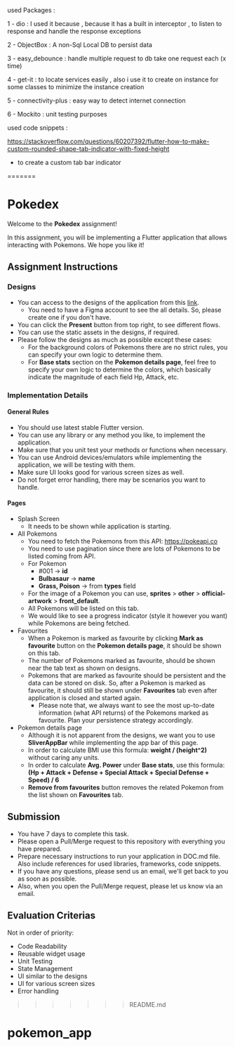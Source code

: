 
used Packages :

1 - dio : I used it because , because it has a built in interceptor , to listen to response and handle the response exceptions 

2 - ObjectBox : A non-Sql Local DB to persist data 

3 - easy_debounce : handle multiple request to db take one request each  (x time)

4 - get-it : to locate services easily , also i use it to create on instance for some classes to minimize the instance creation

5 - connectivity-plus : easy way to detect internet connection

6 - Mockito : unit testing purposes

used code snippets : 

https://stackoverflow.com/questions/60207392/flutter-how-to-make-custom-rounded-shape-tab-indicator-with-fixed-height

- to create a custom tab bar indicator








=======
# Pokedex

Welcome to the **Pokedex** assignment!

In this assignment, you will be implementing a Flutter application that allows interacting with Pokemons. We hope you like it!

## Assignment Instructions

### Designs

- You can access to the designs of the application from this [link](https://www.figma.com/file/vP3TT058xIqpOv5zv7cUg9/Pokedex-Assessment?node-id=32%3A83).
  - You need to have a Figma account to see the all details. So, please create one if you don't have.
- You can click the **Present** button from top right, to see different flows.
- You can use the static assets in the designs, if required.
- Please follow the designs as much as possible except these cases:
   - For the background colors of Pokemons there are no strict rules, you can specify your own logic to determine them.
   - For **Base stats** section on the **Pokemon details page**, feel free to specify your own logic to determine the colors, which basically indicate the magnitude of each field Hp, Attack, etc.

### Implementation Details

#### General Rules

- You should use latest stable Flutter version.
- You can use any library or any method you like, to implement the application.
- Make sure that you unit test your methods or functions when necessary.
- You can use Android devices/emulators while implementing the application, we will be testing with them.
- Make sure UI looks good for various screen sizes as well.
- Do not forget error handling, there may be scenarios you want to handle.

#### Pages

- Splash Screen
   - It needs to be shown while application is starting.
- All Pokemons
   - You need to fetch the Pokemons from this API: https://pokeapi.co
   - You need to use pagination since there are lots of Pokemons to be listed coming from API.
   - For Pokemon
      - #001 -> **id**
      - **Bulbasaur** -> **name**
      - **Grass, Poison** -> from **types** field
   - For the image of a Pokemon you can use, **sprites** > **other** > **official-artwork** > **front_default**.
   - All Pokemons will be listed on this tab.
   - We would like to see a progress indicator (style it however you want) while Pokemons are being fetched.
- Favourites
   - When a Pokemon is marked as favourite by clicking **Mark as favourite** button on the **Pokemon details page**, it should be shown on this tab.
   - The number of Pokemons marked as favourite, should be shown near the tab text as shown on designs.
   - Pokemons that are marked as favourite should be persistent and the data can be stored on disk. So, after a Pokemon is marked as favourite, it should still be shown under **Favourites** tab even after application is closed and started again.
     - Please note that, we always want to see the most up-to-date information (what API returns) of the Pokemons marked as favourite. Plan your persistence strategy accordingly.
- Pokemon details page
   - Although it is not apparent from the designs, we want you to use **SliverAppBar** while implementing the app bar of this page.
   - In order to calculate BMI use this formula: **weight / (height^2)** without caring any units.
   - In order to calculate **Avg. Power** under **Base stats**, use this formula: **(Hp + Attack + Defense + Special Attack + Special Defense + Speed) / 6**
   - **Remove from favourites** button removes the related Pokemon from the list shown on **Favourites** tab.

## Submission
- You have 7 days to complete this task.
- Please open a Pull/Merge request to this repository with everything you have prepared.
- Prepare necessary instructions to run your application in DOC.md file. Also include references for used libraries, frameworks, code snippets.
- If you have any questions, please send us an email, we'll get back to you as soon as possible.
- Also, when you open the Pull/Merge request, please let us know via an email.

## Evaluation Criterias
Not in order of priority:
   - Code Readability
   - Reusable widget usage
   - Unit Testing
   - State Management
   - UI similar to the designs
   - UI for various screen sizes
   - Error handling
>>>>>>> README.md
# pokemon_app
